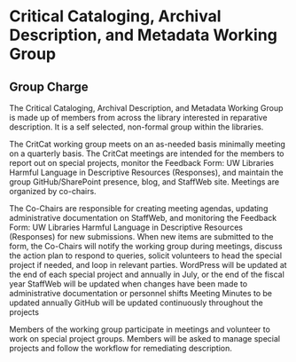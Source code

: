 # Critical Cataloging, Archival Description, and Metadata Working Group
## Group Charge
The Critical Cataloging, Archival Description, and Metadata Working Group is made up of members from across the library interested in reparative description. It is a self selected, non-formal group within the libraries. 

The CritCat working group meets on an as-needed basis minimally meeting on a quarterly basis.  The CritCat meetings are intended for the members to report out on special projects, monitor the Feedback Form: UW Libraries Harmful Language in Descriptive Resources (Responses), and maintain the group GitHub/SharePoint presence, blog, and StaffWeb site. Meetings are organized by co-chairs.

The Co-Chairs are responsible for creating meeting agendas, updating administrative documentation on StaffWeb, and monitoring the Feedback Form: UW Libraries Harmful Language in Descriptive Resources (Responses) for new submissions. When new items are submitted to the form, the Co-Chairs will notify the working group during meetings, discuss the action plan to respond to queries, solicit volunteers to head the special project if needed, and loop in relevant parties.
WordPress will be updated at the end of each special project and annually in July, or the end of the fiscal year
StaffWeb will be updated when changes have been made to administrative documentation or personnel shifts
Meeting Minutes to be updated annually 
GitHub will be updated continuously throughout the projects

Members of the working group participate in meetings and volunteer to work on special project groups. Members will be asked to manage special projects and follow the workflow for remediating description. 
